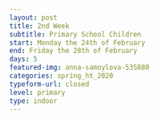 ```yaml
---
layout: post
title: 2nd Week
subtitle: Primary School Children
start: Monday the 24th of February
end: Friday the 28th of February
days: 5
featured-img: anna-samoylova-535880
categories: spring_ht_2020
typeform-url: closed
level: primary
type: indoor
---
```

